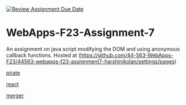 [![Review Assignment Due Date](https://classroom.github.com/assets/deadline-readme-button-24ddc0f5d75046c5622901739e7c5dd533143b0c8e959d652212380cedb1ea36.svg)](https://classroom.github.com/a/Kv-XePEp)
# WebApps-F23-Assignment-7
An assignment on java script modifying the DOM and using anonymous callback functions.
Hosted at (https://github.com/44-563-WebApps-F23/44563-webapps-f23-assignment7-harshinikolan/settings/pages)

[pirate](https://44-563-webapps-f23.github.io/44563-webapps-f23-assignment7-harshinikolan/pirate.html)

[react](https://44-563-webapps-f23.github.io/44563-webapps-f23-assignment7-harshinikolan/react.html)

[merger](https://44-563-webapps-f23.github.io/44563-webapps-f23-assignment7-harshinikolan/merger.html)
